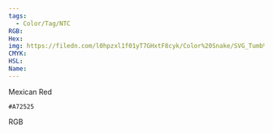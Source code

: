 ```yaml
---
tags:
  - Color/Tag/NTC
RGB:
Hex:
img: https://filedn.com/l0hpzxl1f01yT7GHxtF8cyk/Color%20Snake/SVG_Tumb%20Mass%20No%20Name/A72525.svg
CMYK:
HSL:
Name:
---
```

Mexican Red
```palette
#A72525
```
RGB
